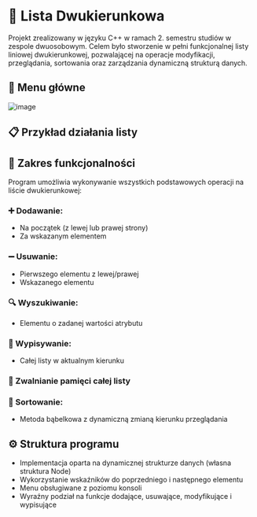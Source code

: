 # 🔁 Lista Dwukierunkowa
Projekt zrealizowany w języku C++ w ramach 2. semestru studiów w zespole dwuosobowym.
Celem było stworzenie w pełni funkcjonalnej listy liniowej dwukierunkowej, pozwalającej na operacje modyfikacji, przeglądania, sortowania oraz zarządzania dynamiczną strukturą danych.
## 🧭 Menu główne
![image](https://github.com/user-attachments/assets/b153bb14-ccdf-4aae-8d3a-103561a627d9)
## 📋 Przykład działania listy
## 🔧 Zakres funkcjonalności
Program umożliwia wykonywanie wszystkich podstawowych operacji na liście dwukierunkowej:  
### ➕ Dodawanie:
* Na początek (z lewej lub prawej strony)
* Za wskazanym elementem
### ➖ Usuwanie:  
* Pierwszego elementu z lewej/prawej
* Wskazanego elementu
### 🔍 Wyszukiwanie:  
* Elementu o zadanej wartości atrybutu
### 📜 Wypisywanie:  
* Całej listy w aktualnym kierunku
### 🧹 Zwalnianie pamięci całej listy  
### 🔄 Sortowanie:  
* Metoda bąbelkowa z dynamiczną zmianą kierunku przeglądania
## ⚙️ Struktura programu  
* Implementacja oparta na dynamicznej strukturze danych (własna struktura Node)
* Wykorzystanie wskaźników do poprzedniego i następnego elementu
* Menu obsługiwane z poziomu konsoli
* Wyraźny podział na funkcje dodające, usuwające, modyfikujące i wypisujące
